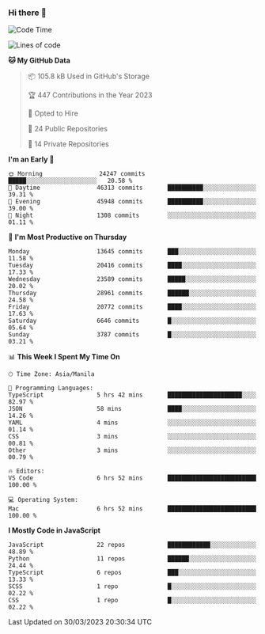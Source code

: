 ### Hi there 👋

<!--START_SECTION:waka-->
![Code Time](http://img.shields.io/badge/Code%20Time-171%20hrs%2018%20mins-blue)

![Lines of code](https://img.shields.io/badge/From%20Hello%20World%20I%27ve%20Written-55.2%20million%20lines%20of%20code-blue)

**🐱 My GitHub Data** 

> 📦 105.8 kB Used in GitHub's Storage 
 > 
> 🏆 447 Contributions in the Year 2023
 > 
> 💼 Opted to Hire
 > 
> 📜 24 Public Repositories 
 > 
> 🔑 14 Private Repositories 
 > 
**I'm an Early 🐤** 

```text
🌞 Morning                24247 commits       █████░░░░░░░░░░░░░░░░░░░░   20.58 % 
🌆 Daytime                46313 commits       ██████████░░░░░░░░░░░░░░░   39.31 % 
🌃 Evening                45948 commits       ██████████░░░░░░░░░░░░░░░   39.00 % 
🌙 Night                  1308 commits        ░░░░░░░░░░░░░░░░░░░░░░░░░   01.11 % 
```
📅 **I'm Most Productive on Thursday** 

```text
Monday                   13645 commits       ███░░░░░░░░░░░░░░░░░░░░░░   11.58 % 
Tuesday                  20416 commits       ████░░░░░░░░░░░░░░░░░░░░░   17.33 % 
Wednesday                23589 commits       █████░░░░░░░░░░░░░░░░░░░░   20.02 % 
Thursday                 28961 commits       ██████░░░░░░░░░░░░░░░░░░░   24.58 % 
Friday                   20772 commits       ████░░░░░░░░░░░░░░░░░░░░░   17.63 % 
Saturday                 6646 commits        █░░░░░░░░░░░░░░░░░░░░░░░░   05.64 % 
Sunday                   3787 commits        █░░░░░░░░░░░░░░░░░░░░░░░░   03.21 % 
```


📊 **This Week I Spent My Time On** 

```text
🕑︎ Time Zone: Asia/Manila

💬 Programming Languages: 
TypeScript               5 hrs 42 mins       █████████████████████░░░░   82.97 % 
JSON                     58 mins             ████░░░░░░░░░░░░░░░░░░░░░   14.26 % 
YAML                     4 mins              ░░░░░░░░░░░░░░░░░░░░░░░░░   01.14 % 
CSS                      3 mins              ░░░░░░░░░░░░░░░░░░░░░░░░░   00.81 % 
Other                    3 mins              ░░░░░░░░░░░░░░░░░░░░░░░░░   00.79 % 

🔥 Editors: 
VS Code                  6 hrs 52 mins       █████████████████████████   100.00 % 

💻 Operating System: 
Mac                      6 hrs 52 mins       █████████████████████████   100.00 % 
```

**I Mostly Code in JavaScript** 

```text
JavaScript               22 repos            ████████████░░░░░░░░░░░░░   48.89 % 
Python                   11 repos            ██████░░░░░░░░░░░░░░░░░░░   24.44 % 
TypeScript               6 repos             ███░░░░░░░░░░░░░░░░░░░░░░   13.33 % 
SCSS                     1 repo              █░░░░░░░░░░░░░░░░░░░░░░░░   02.22 % 
CSS                      1 repo              █░░░░░░░░░░░░░░░░░░░░░░░░   02.22 % 
```




 Last Updated on 30/03/2023 20:30:34 UTC
<!--END_SECTION:waka-->
